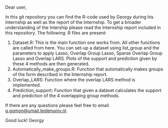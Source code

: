 Dear user,

In this git repository you can find the R-code used by Georgy during his Internship as well as the report of the Internship. To get a broader understanding of the Intership please read the Internship report included in this repository. The following .R files are present:

1. Dataset.R: This is the main function one works from. All other functions are called from here. You can set-up a dataset using list_group and the parameters to apply Lasso, Overlap Group Lasso, Sparse Overlap Group Lasso and Overlap LARS. Plots of the support and prediction given by these 4 methods are then generated.
2. Automatically_make_groups.R: Function that automatically makes groups of the form described in the Internship report. 
3. Overlap_LARS: Function where the overlap LARS method is implemented.
4. Prediction_support: Function that given a dataset calculates the support and prediction of the 4 overlapping group methods.

If there are any questions please feel free to email g.gomon@umail.leidenuniv.nl.

Good luck! Georgy
